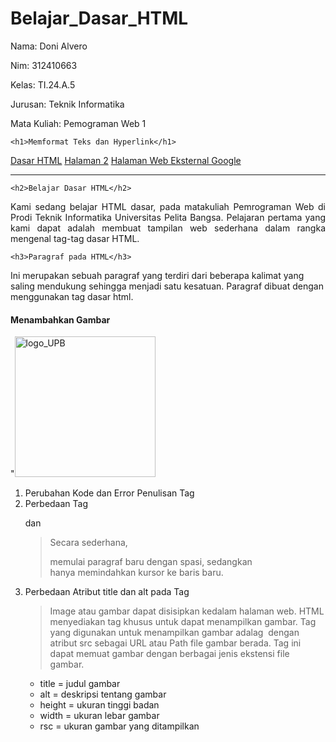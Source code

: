 # Belajar_Dasar_HTML
Nama: Doni Alvero <p>
Nim: 312410663 <P>
Kelas: TI.24.A.5 <P>
Jurusan: Teknik Informatika <p>
Mata Kuliah: Pemograman Web 1 <p>

<!DOCTYPE html>
<html>
<head>
  <title>Belajar Dasar HTML</title>
</head>
<body>

    <h1>Memformat Teks dan Hyperlink</h1>
<nav>
        <a href="https://share.google/j0VSlsikEz9Oj8Vqu">Dasar HTML</a>
        <a href="https://share.google/JkbE5hTjTGiSHBy5X">Halaman 2</a>
        <a href="http://www.google.com">Halaman Web Eksternal Google</a>
</nav>
<hr>

    <h2>Belajar Dasar HTML</h2>
  <p align="justify">Kami sedang belajar HTML dasar, pada matakuliah Pemrograman Web di Prodi Teknik Informatika Universitas Pelita Bangsa. 
    Pelajaran pertama yang kami dapat adalah membuat tampilan web sederhana dalam rangka mengenal tag-tag dasar HTML.</p>

    <h3>Paragraf pada HTML</h3>
  <p align="left">Ini merupakan sebuah paragraf yang terdiri dari beberapa
    kalimat yang saling mendukung sehingga menjadi satu kesatuan. Paragraf dibuat dengan menggunakan tag dasar html.</p>
  
  <h4>Menambahkan Gambar</h4>
  "<img width="225" heigth="225" alt="logo_UPB" src="https://github.com/user-attachments/assets/30c704a4-19b9-4f08-81dd-f78fa6ded3e7" />

</body>
</html>

1. Perubahan Kode dan Error Penulisan Tag
2. Perbedaan Tag <p> dan <br>
   > Secara sederhana, <p> memulai paragraf baru dengan spasi, sedangkan <br> hanya memindahkan kursor ke baris baru.
3. Perbedaan Atribut title dan alt pada Tag <img>
   > Image atau gambar dapat disisipkan kedalam halaman web. HTML menyediakan tag khusus untuk dapat menampilkan gambar. Tag yang digunakan untuk menampilkan gambar adalag <img> dengan atribut src sebagai URL          atau Path file gambar berada. Tag ini dapat memuat gambar dengan berbagai jenis ekstensi file gambar.
     - title = judul gambar
     - alt = deskripsi tentang gambar
     - height = ukuran tinggi badan
     - width = ukuran lebar gambar
     - rsc = ukuran gambar yang ditampilkan 
